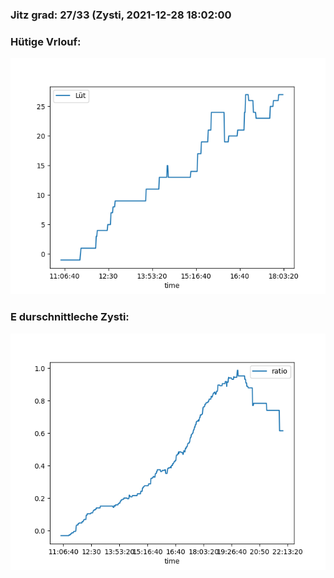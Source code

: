 ### Jitz grad: 27/33 (Zysti, 2021-12-28 18:02:00

### Hütige Vrlouf:
![Graph](Today.png)

### E durschnittleche Zysti:
![Graph](Zysti.png)